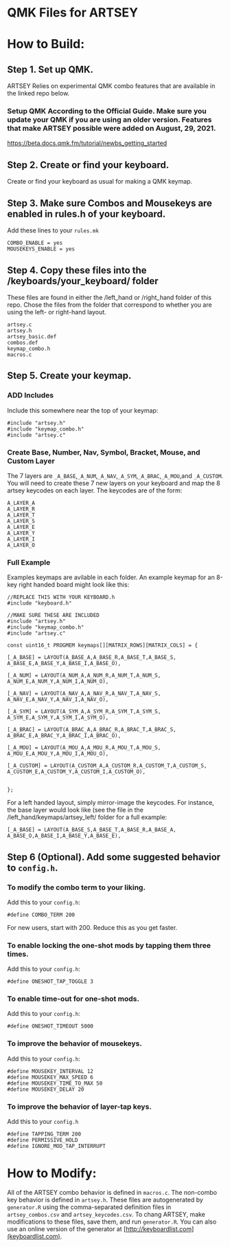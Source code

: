# QMK Files for ARTSEY

# How to Build:

## Step 1. Set up QMK.
ARTSEY Relies on experimental QMK combo features that are available in the linked repo below. 

### Setup QMK According to the Official Guide. **Make sure you update your QMK if you are using an older version. Features that make ARTSEY possible were added on August, 29, 2021.** 

https://beta.docs.qmk.fm/tutorial/newbs_getting_started

## Step 2. Create or find your keyboard. 

Create or find your keyboard as usual for making a QMK keymap. 

## Step 3. Make sure Combos and Mousekeys are enabled in rules.h of your keyboard.  
Add these lines to your `rules.mk`

	COMBO_ENABLE = yes
	MOUSEKEYS_ENABLE = yes

## Step 4. Copy these files into the /keyboards/your_keyboard/ folder
These files are found in either the /left_hand or /right_hand folder of this repo. Chose the files from the folder that correspond to whether you are using the left- or right-hand layout. 

	artsey.c  
	artsey.h
	artsey_basic.def
	combos.def
	keymap_combo.h
	macros.c

## Step 5. Create your keymap.   
### ADD Includes
Include this somewhere near the top of your keymap:  

	#include "artsey.h"
	#include "keymap_combo.h"
	#include "artsey.c"

### Create Base, Number, Nav, Symbol, Bracket, Mouse, and Custom Layer  

The 7 layers are `_A_BASE`,`_A_NUM`,`_A_NAV`,`_A_SYM`,`_A_BRAC`,`_A_MOU`,and `_A_CUSTOM`. You will need to create these 7 new layers on your keyboard and map the 8 artsey keycodes on each layer. The keycodes are of the form:

	A_LAYER_A
	A_LAYER_R
	A_LAYER_T
	A_LAYER_S
	A_LAYER_E
	A_LAYER_Y
	A_LAYER_I
	A_LAYER_O
	
### Full Example

Examples keymaps are avilable in each folder. An example keymap for an 8-key right handed board might look like this:

	//REPLACE THIS WITH YOUR KEYBOARD.h 
	#include "keyboard.h"

	//MAKE SURE THESE ARE INCLUDED
	#include "artsey.h"
	#include "keymap_combo.h"
	#include "artsey.c"

	const uint16_t PROGMEM keymaps[][MATRIX_ROWS][MATRIX_COLS] = {

	[_A_BASE] = LAYOUT(A_BASE_A,A_BASE_R,A_BASE_T,A_BASE_S,
	A_BASE_E,A_BASE_Y,A_BASE_I,A_BASE_O),

	[_A_NUM] = LAYOUT(A_NUM_A,A_NUM_R,A_NUM_T,A_NUM_S,
	A_NUM_E,A_NUM_Y,A_NUM_I,A_NUM_O),

	[_A_NAV] = LAYOUT(A_NAV_A,A_NAV_R,A_NAV_T,A_NAV_S,
	A_NAV_E,A_NAV_Y,A_NAV_I,A_NAV_O),

	[_A_SYM] = LAYOUT(A_SYM_A,A_SYM_R,A_SYM_T,A_SYM_S,
	A_SYM_E,A_SYM_Y,A_SYM_I,A_SYM_O),

	[_A_BRAC] = LAYOUT(A_BRAC_A,A_BRAC_R,A_BRAC_T,A_BRAC_S,
	A_BRAC_E,A_BRAC_Y,A_BRAC_I,A_BRAC_O),

	[_A_MOU] = LAYOUT(A_MOU_A,A_MOU_R,A_MOU_T,A_MOU_S,
	A_MOU_E,A_MOU_Y,A_MOU_I,A_MOU_O),

	[_A_CUSTOM] = LAYOUT(A_CUSTOM_A,A_CUSTOM_R,A_CUSTOM_T,A_CUSTOM_S,
	A_CUSTOM_E,A_CUSTOM_Y,A_CUSTOM_I,A_CUSTOM_O),


	};


For a left handed layout, simply mirror-image the keycodes. For instance, the base layer would look like (see the file in the /left_hand/keymaps/artsey_left/ folder for a full example:

	[_A_BASE] = LAYOUT(A_BASE_S,A_BASE_T,A_BASE_R,A_BASE_A,
	A_BASE_O,A_BASE_I,A_BASE_Y,A_BASE_E),
	
## Step 6 (Optional). Add some suggested behavior to `config.h`.

### To modify the combo term to your liking. 
Add this to your `config.h`:  
	
	#define COMBO_TERM 200
	
For new users, start with 200. Reduce this as you get faster. 

### To enable locking the one-shot mods by tapping them three times. 
Add this to your `config.h`:  

	#define ONESHOT_TAP_TOGGLE 3 

### To enable time-out for one-shot mods. 
Add this to your `config.h`:  

	#define ONESHOT_TIMEOUT 5000 
	
### To improve the behavior of mousekeys.
Add this to your `config.h`:  
	
	#define MOUSEKEY_INTERVAL 12
  	#define MOUSEKEY_MAX_SPEED 6
  	#define MOUSEKEY_TIME_TO_MAX 50
  	#define MOUSEKEY_DELAY 20
	
### To improve the behavior of layer-tap keys.
Add this to your `config.h`  
	
	#define TAPPING_TERM 200
	#define PERMISSIVE_HOLD
	#define IGNORE_MOD_TAP_INTERRUPT
	

# How to Modify:

All of the ARTSEY combo behavior is defined in `macros.c`. The non-combo key behavior is defined in `artsey.h`. These files are autogenerated by `generator.R` using the comma-separated definition files in `artsey_combos.csv` and `artsey_keycodes.csv`. To chang ARTSEY, make modifications to these files, save them, and run `generator.R`. You can also use an online version of the generator at [http://keyboardlist.com](keyboardlist.com).
